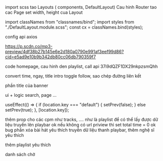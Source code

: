 import scss
tao Layouts ( components, DefaultLayout)
Cau hinh Router
tao cac Page
set width, height cua Layout

import classNames from "classnames/bind";
import styles from "./DefaultLayout.module.scss";
const cx = classNames.bind(styles);

config api axios

<!-- bai hat demo  -->

https://p.scdn.co/mp3-preview/4df38b27b145e6e2d180a0790e991af3eef99d86?cid=e5ad9e10b9b342db80cc06db790359f7

code homepage, cau hinh den playlist, call api
37i9dQZF1DX29nkpzsmQhh

convert time, ngay, title intro
toggle follow, sao chép đường liên kết

phần title của banner

ui + logic search, page ...

useEffect(() => {
if (location.key === "default") {
setPrev(false);
} else setPrev(true);
}, [location.key]);

thêm prop cho các cpm như tracks, .... như là playlist để có thể lấy được dữ liệu truyền lên playbar ok
nếu không có url priview thì set total time = 0 ok
bug phần xóa bài hát yêu thích
truyền dữ liệu thanh playbar,
thêm nghệ sĩ yêu thích

thêm playlist yêu thích

danh sách chờ
